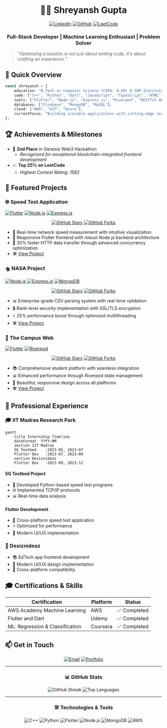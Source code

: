 <div align="center">
  
# 👨‍💻 Shreyansh Gupta

[![LinkedIn](https://img.shields.io/badge/LinkedIn-0077B5?style=for-the-badge&logo=linkedin&logoColor=white)](https://linkedin.com/in/shrey258)
[![GitHub](https://img.shields.io/badge/GitHub-100000?style=for-the-badge&logo=github&logoColor=white)](https://github.com/shrey258)
[![LeetCode](https://img.shields.io/badge/LeetCode-FFA116?style=for-the-badge&logo=LeetCode&logoColor=black)](https://leetcode.com/u/gshrey258)

### Full-Stack Developer | Machine Learning Enthusiast | Problem Solver
</div>

> *"Optimizing a solution is not just about writing code, it's about crafting an experience."*

## 🎯 Quick Overview
```typescript
const shreyansh = {
    education: "B.Tech in Computer Science (CGPA: 8.89) @ SRM Institute of Science and Technology",
    code: ["C++", "Python", "Dart", "JavaScript", "TypeScript", "HTML"],
    tools: ["Flutter", "Node.js", "Express.js", "Riverpod", "RESTful APIs"],
    databases: ["Firebase", "MongoDB", "MySQL"],
    cloud: ["AWS", "GCP", "Azure"],
    currentFocus: "Building scalable applications with cutting-edge technologies"
};
```

## 🏆 Achievements & Milestones
- 🥈 **2nd Place** in Genesis Web3 Hackathon
  - *Recognized for exceptional blockchain-integrated frontend development*
- 📈 **Top 25% on LeetCode**
  - *Highest Contest Rating: 1582*

## 🚀 Featured Projects

### 🌐 Speed Test Application
[![Flutter](https://img.shields.io/badge/Flutter-%2302569B.svg?style=for-the-badge&logo=Flutter&logoColor=white)](https://github.com/shrey258/speed_test_app)
[![Node.js](https://img.shields.io/badge/node.js-6DA55F?style=for-the-badge&logo=node.js&logoColor=white)](https://github.com/shrey258/speed_test_app)
[![Express.js](https://img.shields.io/badge/express.js-%23404d59.svg?style=for-the-badge&logo=express&logoColor=%2361DAFB)](https://github.com/shrey258/speed_test_app)

<div align="center">

[![GitHub Stars](https://img.shields.io/github/stars/shrey258/speed_test_app?style=social)](https://github.com/shrey258/speed_test_app)
[![GitHub Forks](https://img.shields.io/github/forks/shrey258/speed_test_app?style=social)](https://github.com/shrey258/speed_test_app/fork)

</div>

- 🔄 Real-time network speed measurement with intuitive visualization
- 📱 Responsive Flutter frontend with robust Node.js backend architecture
- 🚀 30% faster HTTP data transfer through advanced concurrency optimization
- 🛠️ [View Project](https://github.com/shrey258/speed_test_app)

### 🛸 NASA Project
[![Node.js](https://img.shields.io/badge/node.js-6DA55F?style=for-the-badge&logo=node.js&logoColor=white)](https://github.com/shrey258/nasa_project)
[![Express.js](https://img.shields.io/badge/express.js-%23404d59.svg?style=for-the-badge&logo=express&logoColor=%2361DAFB)](https://github.com/shrey258/nasa_project)
[![MongoDB](https://img.shields.io/badge/MongoDB-%234ea94b.svg?style=for-the-badge&logo=mongodb&logoColor=white)](https://github.com/shrey258/nasa_project)

<div align="center">

[![GitHub Stars](https://img.shields.io/github/stars/shrey258/nasa_project?style=social)](https://github.com/shrey258/nasa_project)
[![GitHub Forks](https://img.shields.io/github/forks/shrey258/nasa_project?style=social)](https://github.com/shrey258/nasa_project/fork)

</div>

- 📊 Enterprise-grade CSV parsing system with real-time validation
- 🔒 Bank-level security implementation with SSL/TLS encryption
- ⚡ 25% performance boost through optimized multithreading
- 🛠️ [View Project](https://github.com/shrey258/nasa_project)

### 📱 The Campus Web
[![Flutter](https://img.shields.io/badge/Flutter-%2302569B.svg?style=for-the-badge&logo=Flutter&logoColor=white)](https://github.com/CampusDataSRM/CampusApp)
[![Riverpod](https://img.shields.io/badge/Riverpod-%230175C2.svg?style=for-the-badge&logo=dart&logoColor=white)](https://github.com/CampusDataSRM/CampusApp)

<div align="center">

[![GitHub Stars](https://img.shields.io/github/stars/CampusDataSRM/CampusApp?style=social)](https://github.com/CampusDataSRM/CampusApp)
[![GitHub Forks](https://img.shields.io/github/forks/CampusDataSRM/CampusApp?style=social)](https://github.com/CampusDataSRM/CampusApp/fork)

</div>

- 📚 Comprehensive student platform with seamless integration
- 📊 Enhanced performance through Riverpod state management
- 📱 Beautiful, responsive design across all platforms
- 🛠️ [View Project](https://github.com/CampusDataSRM/CampusApp)

## 💼 Professional Experience

### 🎓 IIT Madras Research Park
```mermaid
gantt
    title Internship Timeline
    dateFormat  YYYY-MM
    section IIT Madras
    5G Testbed    :2023-05, 2023-07
    Flutter Dev   :2023-07, 2023-09
    section Desiznideaz
    Flutter Dev   :2023-09, 2023-12
```

#### 5G Testbed Project
- 🔬 Developed Python-based speed test programs
- 🌐 Implemented TCP/IP protocols
- 📊 Real-time data analysis

#### Flutter Development
- 📱 Cross-platform speed test application
- ⚡ Optimized for performance
- 🎨 Modern UI/UX implementation

### 💯 Desiznideaz
- 📚 EdTech app frontend development
- 🎨 Modern UI/UX design implementation
- 📱 Cross-platform compatibility

## 🎓 Certifications & Skills

<div align="center">

| Certification | Platform | Status |
|--------------|----------|---------|
| AWS Academy Machine Learning | AWS | ✅ Completed |
| Flutter and Dart | Udemy | ✅ Completed |
| ML: Regression & Classification | Coursera | ✅ Completed |

</div>

## 📫 Get in Touch

<div align="center">

[![Email](https://img.shields.io/badge/Email-D14836?style=for-the-badge&logo=gmail&logoColor=white)](mailto:gshrey258@gmail.com)
[![Portfolio](https://img.shields.io/badge/Portfolio-000000?style=for-the-badge&logo=About.me&logoColor=white)](https://github.com/shrey258)

</div>

---
<div align="center">
  
### 📊 GitHub Stats

![GitHub Streak](https://github-readme-streak-stats.herokuapp.com/?user=shrey258&theme=dark)
![Top Languages](https://github-readme-stats.vercel.app/api/top-langs/?username=shrey258&layout=compact&theme=dark)

</div>

---
<div align="center">
  
### 🛠️ Technologies & Tools

![C++](https://img.shields.io/badge/C++-00599C?style=for-the-badge&logo=c%2B%2B&logoColor=white)
![Python](https://img.shields.io/badge/Python-3776AB?style=for-the-badge&logo=python&logoColor=white)
![Flutter](https://img.shields.io/badge/Flutter-02569B?style=for-the-badge&logo=flutter&logoColor=white)
![Node.js](https://img.shields.io/badge/Node.js-339933?style=for-the-badge&logo=nodedotjs&logoColor=white)
![MongoDB](https://img.shields.io/badge/MongoDB-47A248?style=for-the-badge&logo=mongodb&logoColor=white)
![AWS](https://img.shields.io/badge/AWS-232F3E?style=for-the-badge&logo=amazon-aws&logoColor=white)

</div>
